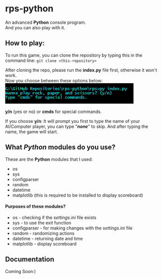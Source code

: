 # rps-python

An advanced **Python** console program. <br>
And you can also play with it.

## How to play:
To run this game, you can clone the repository by typing this in the command line: `git clone <this-repository>`

After cloning the repo, please run the **index.py** file first, otherwise it won't work. <br>
Now you choose between these options below:
<img src="/img/indexpy.PNG" /> <br>

**y/n** (yes or no) or **cmds** for special commands.

If you choose **y/n**: It will prompt you first to type the name of your AI/Computer player, you can type "***none***" to skip. And after typing the name, the game will start.

## What *Python* modules do you use?
These are the **Python** modules that I used:
+ os 
+ sys
+ configparser
+ random
+ datetime
+ matplotlib (this is required to be installed to display scoreboard)

#### Purposes of these modules?
+ os - checking if the *settings.ini* file exists
+ sys - to use the exit function
+ configparser - for making changes with the *settings.ini* file
+ random - randomizing actions
+ datetime - returning date and time
+ matplotlib - display scoreboard

## Documentation
Coming Soon:)
